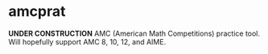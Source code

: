 # amcprat
**UNDER CONSTRUCTION** AMC (American Math Competitions) practice tool. Will hopefully support AMC 8, 10, 12, and AIME.
